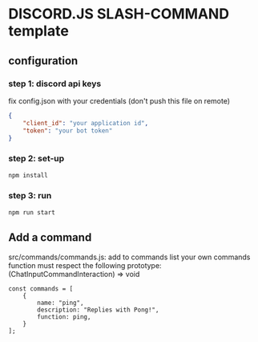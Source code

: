 # DISCORD.JS SLASH-COMMAND template

## configuration

### step 1: discord api keys

fix config.json with your credentials (don't push this file on remote)

```config.json
{
	"client_id": "your application id",
	"token": "your bot token"
}
```

### step 2: set-up

```bash
npm install
```

### step 3: run

```bash
npm run start
```

## Add a command

src/commands/commands.js: add to commands list your own commands
function must respect the following prototype: (ChatInputCommandInteraction) => void

```
const commands = [
	{
		name: "ping",
		description: "Replies with Pong!",
		function: ping,
	}
];
```

